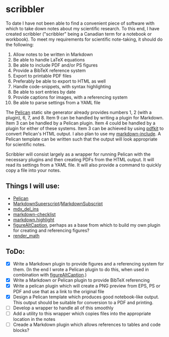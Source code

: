 # scribbler
To date I have not been able to find a convenient piece of software with which
to take down notes about my scientific research. To this end, I have created
scribbler ("scribbler" being a Canadian term for a notebook or workbook). To
meet my requirements for scientific note-taking, it should do the following:

1. Allow notes to be written in Markdown
2. Be able to handle LaTeX equations
3. Be able to include PDF and/or PS figures
4. Provide a BibTeX reference system
5. Export to printable PDF files
6. Preferably be able to export to HTML as well
7. Handle code-snippets, with syntax highlighting
8. Be able to sort entries by date
9. Provide captions for images, with a referencing system
1. Be able to parse settings from a YAML file

The [Pelican](http://blog.getpelican.com/) static site generator already
provides numbers 1, 2 (with a plugin), 6, 7, and 8. Item 9 can be handled
by writing a plugin for Markdown. Item 3 can be handled by a Pelican plugin.
Item 4 could be handled by a plugin for either of these systems. Item 3 can
be achieved by using [pdfkit](https://github.com/JazzCore/python-pdfkit) to
convert Pelican's HTML output. I also plan to use my
[markdown-include](https://github.com/cmacmackin/markdown-include). A Pelican
template can be written such that the output will look appropriate for
scientific notes.

Scribbler will consist largely as a wrapper for running Pelican with the
necessary plugins and then creating PDFs from the HTML output. It will read
its settings from a YAML file. It will
also provide a command to quickly copy a file into your notes.

## Things I will use:
- [Pelican](https://github.com/getpelican/pelican)
- [MarkdownSuperscript](https://pypi.python.org/pypi/MarkdownSuperscript)/[MarkdownSubscript](https://pypi.python.org/pypi/MarkdownSuperscript)
- [mdx_del_ins](https://pypi.python.org/pypi/mdx_del_ins)
- [markdown-checklist](https://github.com/FND/markdown-checklist)
- [markdown.highlight](https://github.com/ribalba/markdown.highlight)
- [figureAltCaption](https://github.com/jdittrich/figureAltCaption), perhaps as
  a base from which to build my own plugin for creating and referencing figures?
- [render_math](https://github.com/getpelican/pelican-plugins/tree/master/render_math)

## ToDo:
- [x] Write a Markdown plugin to provide figures and a referencing system
      for them. (In the end I wrote a Pelican plugin to do this, when used
	  in combination with
	  [figureAltCaption](https://github.com/jdittrich/figureAltCaption).)
- [x] Write a Markdown or Pelican plugin to provide BibTeX referencing
- [x] Write a pelican plugin which will create a PNG preview from
      EPS, PS or PDF and use that as a link to the original file
- [x] Design a Pelican template which produces good notebook-like output. This
      output should be suitable for conversion to a PDF and printing.
- [ ] Develop a wrapper to handle all of this smoothly
- [ ] Add a utility to this wrapper which copies files into the appropriate
      location in the notes
- [ ] Creade a Markdown plugin which allows references to tables and code
	  blocks?
